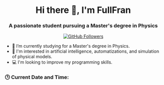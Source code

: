 <h1 align="center">Hi there 👋, I'm FullFran</h1>
<h3 align="center">A passionate student pursuing a Master's degree in Physics</h3>

<p align="center">
  <a href="https://github.com/FullFran?tab=repositories">
    <img src="https://img.shields.io/github/followers/FullFran?label=Followers&style=social" alt="GitHub Followers" />
  </a>
</p>

- 🌱 I’m currently studying for a Master's degree in Physics.
- 🤖 I'm interested in artificial intelligence, automatizations, and simulation of physical models.
- 💻 I'm looking to improve my programming skills.

### 🕒 Current Date and Time:
<!-- Dynamic section that will be updated via GitHub Actions -->

